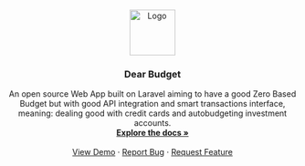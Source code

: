 <!-- PROJECT LOGO -->
<br />
<p align="center">
  <a href="https://github.com/rafacla/dear-budget">
    <img src="images/logo.png" alt="Logo" width="80" height="80">
  </a>

  <h3 align="center">Dear Budget</h3>

  <p align="center">
    An open source Web App built on Laravel aiming to have a good Zero Based Budget but with good API integration and smart transactions interface, meaning: dealing good with credit cards and autobudgeting investment accounts.
    <br />
    <a href="https://github.com/rafacla/dear-budget"><strong>Explore the docs »</strong></a>
    <br />
    <br />
    <a href="https://github.com/rafacla/dear-budget">View Demo</a>
    ·
    <a href="https://github.com/rafacla/dear-budget/issues">Report Bug</a>
    ·
    <a href="https://github.com/rafacla/dear-budget/issues">Request Feature</a>
  </p>
</p>
